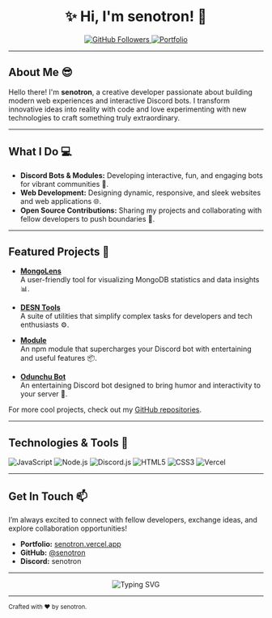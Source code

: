 <h1 align="center">✨ Hi, I'm senotron! 🚀</h1>

<p align="center">
  <a href="https://github.com/senotron">
    <img src="https://komarev.com/ghpvc/?username=senotron" alt="GitHub Followers"/>
  </a>
  <a href="https://senotron.vercel.app">
    <img src="https://img.shields.io/badge/Portfolio-Visit%20My%20Site-brightgreen" alt="Portfolio"/>
  </a>
</p>

---

## About Me 😎

Hello there! I'm **senotron**, a creative developer passionate about building modern web experiences and interactive Discord bots. I transform innovative ideas into reality with code and love experimenting with new technologies to craft something truly extraordinary.

---

## What I Do 💻

- **Discord Bots & Modules:** Developing interactive, fun, and engaging bots for vibrant communities 🤖.
- **Web Development:** Designing dynamic, responsive, and sleek websites and web applications 🌐.
- **Open Source Contributions:** Sharing my projects and collaborating with fellow developers to push boundaries 🤝.

---

## Featured Projects 🚀

- **[MongoLens](https://mongolens.vercel.app)**  
  A user-friendly tool for visualizing MongoDB statistics and data insights 📊.
  
- **[DESN Tools](https://desntools.vercel.app)**  
  A suite of utilities that simplify complex tasks for developers and tech enthusiasts ⚙️.
  
- **[Module](https://www.npmjs.com/sennur)**  
  An npm module that supercharges your Discord bot with entertaining and useful features 📦.
  
- **[Odunchu Bot](https://bit.ly/whisperbot)**  
  An entertaining Discord bot designed to bring humor and interactivity to your server 🎉.

For more cool projects, check out my [GitHub repositories](https://github.com/senotron).

---

## Technologies & Tools 🔧

![JavaScript](https://img.shields.io/badge/JavaScript-ES6%2B-yellow)
![Node.js](https://img.shields.io/badge/Node.js-14%2B-green)
![Discord.js](https://img.shields.io/badge/Discord.js-v14-blue)
![HTML5](https://img.shields.io/badge/HTML5-E34F26?logo=html5&logoColor=white)
![CSS3](https://img.shields.io/badge/CSS3-1572B6?logo=css3&logoColor=white)
![Vercel](https://img.shields.io/badge/Vercel-000?logo=vercel&logoColor=white)

---

## Get In Touch 📫

I’m always excited to connect with fellow developers, exchange ideas, and explore collaboration opportunities!

- **Portfolio:** [senotron.vercel.app](https://senotron.vercel.app)
- **GitHub:** [@senotron](https://github.com/senotron)
- **Discord:** senotron

---

<p align="center">
  <img src="https://readme-typing-svg.herokuapp.com?size=25&width=700&lines=senotron" alt="Typing SVG"/>
</p>

---

<sub>Crafted with ❤️ by senotron.</sub>
